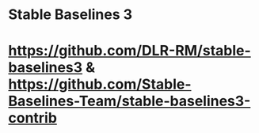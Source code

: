 # Stable Baselines 3
# https://github.com/DLR-RM/stable-baselines3 & https://github.com/Stable-Baselines-Team/stable-baselines3-contrib